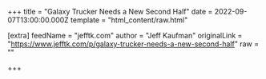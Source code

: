 
+++
title = "Galaxy Trucker Needs a New Second Half"
date = 2022-09-07T13:00:00.000Z
template = "html_content/raw.html"

[extra]
feedName = "jefftk.com"
author = "Jeff Kaufman"
originalLink = "https://www.jefftk.com/p/galaxy-trucker-needs-a-new-second-half"
raw = ""

+++


